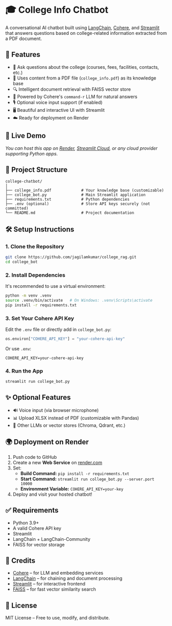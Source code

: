 # 🎓 College Info Chatbot

A conversational AI chatbot built using [LangChain](https://www.langchain.com/), [Cohere](https://cohere.com/), and [Streamlit](https://streamlit.io/) that answers questions based on college-related information extracted from a PDF document.

## 🧠 Features

- 💬 Ask questions about the college (courses, fees, facilities, contacts, etc.)
- 📄 Uses content from a PDF file (`college_info.pdf`) as its knowledge base
- 🔍 Intelligent document retrieval with FAISS vector store
- 🤖 Powered by Cohere's `command-r` LLM for natural answers
- 🎙️ Optional voice input support (if enabled)
- 🖥️ Beautiful and interactive UI with Streamlit
- ☁️ Ready for deployment on Render

## 🚀 Live Demo

_You can host this app on [Render](https://render.com), [Streamlit Cloud](https://streamlit.io/cloud), or any cloud provider supporting Python apps._

## 📁 Project Structure

```
college-chatbot/
│
├── college_info.pdf             # Your knowledge base (customizable)
├── college_bot.py               # Main Streamlit application
├── requirements.txt             # Python dependencies
├── .env (optional)              # Store API keys securely (not committed)
└── README.md                    # Project documentation
```

## 🛠️ Setup Instructions

### 1. Clone the Repository

```bash
git clone https://github.com/jagilamkumar/college_rag.git
cd college_bot
```

### 2. Install Dependencies

It's recommended to use a virtual environment:

```bash
python -m venv .venv
source .venv/bin/activate   # On Windows: .venv\Scripts\activate
pip install -r requirements.txt
```

### 3. Set Your Cohere API Key

Edit the `.env` file or directly add in `college_bot.py`:

```python
os.environ["COHERE_API_KEY"] = "your-cohere-api-key"
```

Or use `.env`:

```env
COHERE_API_KEY=your-cohere-api-key
```

### 4. Run the App

```bash
streamlit run college_bot.py
```

## ✨ Optional Features

- 🔊 Voice input (via browser microphone)
- 📊 Upload XLSX instead of PDF (customizable with Pandas)
- 🧠 Other LLMs or vector stores (Chroma, Qdrant, etc.)

## 🌍 Deployment on Render

1. Push code to GitHub
2. Create a new **Web Service** on [render.com](https://render.com/)
3. Set:
   - **Build Command:** `pip install -r requirements.txt`
   - **Start Command:** `streamlit run college_bot.py --server.port 10000`
   - **Environment Variable:** `COHERE_API_KEY=your-key`
4. Deploy and visit your hosted chatbot!

## ✅ Requirements

- Python 3.9+
- A valid Cohere API key
- Streamlit
- LangChain + LangChain-Community
- FAISS for vector storage

## 🙌 Credits

- [Cohere](https://cohere.com/) – for LLM and embedding services
- [LangChain](https://www.langchain.com/) – for chaining and document processing
- [Streamlit](https://streamlit.io/) – for interactive frontend
- [FAISS](https://github.com/facebookresearch/faiss) – for fast vector similarity search

## 📜 License

MIT License – Free to use, modify, and distribute.
